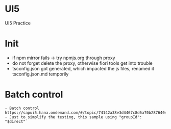 # UI5
UI5 Practice

# Init
- if npm mirror fails -> try npmjs.org through proxy
- do not forget delete the proxy, otherwise fiori tools get into trouble
- tsconfig.json got generated, which impacted the js files, renamed it tsconfig.json.md temporily 

# Batch control
    - Batch control https://sapui5.hana.ondemand.com/#/topic/74142a38e3d4467c8d6a70b28764048f
    - Just to simplify the testing, this sample using "groupId": "$direct"` 

